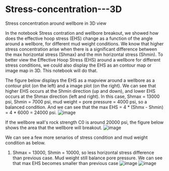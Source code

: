 # Stress-concentration---3D
Stress concentration around wellbore in 3D view

In the notebook Stress contration and wellbore breakout, we showed how does the effective hoop stress (EHS) change as a function of the angle around a wellbore, for different mud weight conditions. We know that higher stress concentration arise when there is a significant difference between the max horizontal stress (Shmax) and the min horizontal stress (Shmin). To better view the Effective Hoop Stress (EHS) around a wellbore for different stress conditions, we could also display the EHS as an contour map or image map in 3D. This notebook will do that.

The figure below displays the EHS as a mapview around a wellbore as a contour plot (on the left) and a image plot (on the right). We can see that higher EHS occurs at the Shmin direction (up and down), and lower EHS occurs at the Shmax direction (left and right). In this case, Shmax = 13000 psi, Shmin = 7000 psi, mud weight = pore pressure = 4000 psi, so a balanced condition. And we can see that the max EHS = 4 * (Shmx - Shmin) = 4 * 6000 = 24000 psi. 
![image](https://github.com/user-attachments/assets/97f90e2d-10d2-4bff-9f48-296fc5762415)

If the wellbore wall's rock strength C0 is around 20000 psi, the figure below shows the area that the wellbore will breakout.
![image](https://github.com/user-attachments/assets/1fc9f29b-3ee1-43a1-add3-86db6f530bed)

We can see a few more senarios of stress condition and mud weight condition as below.

1. Shmax = 13000, Shmin = 10000, so less horizontal stress difference than previous case. Mud weight still balance pore pressure. We can see that max EHS becomes smaller than previous case
![image](https://github.com/user-attachments/assets/539dc41a-6095-46e0-941c-32552d7fec6b)
![image](https://github.com/user-attachments/assets/2d53bbcf-ef69-4b62-998d-23b1d6b2fdf1)

